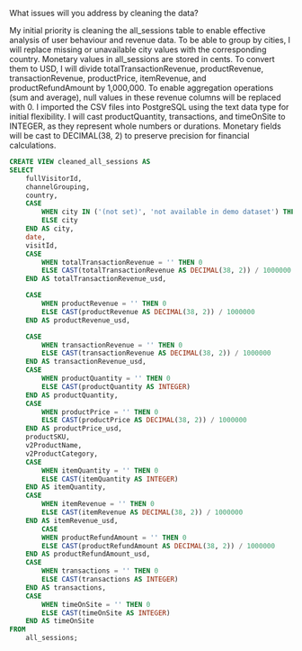 What issues will you address by cleaning the data?


My initial priority is cleaning the all_sessions table to enable effective analysis of user behaviour and revenue data. To be able to group by cities, I will replace missing or unavailable city values with the corresponding country. Monetary values in all_sessions are stored in cents. To convert them to USD, I will divide totalTransactionRevenue, productRevenue, transactionRevenue, productPrice, itemRevenue, and productRefundAmount by 1,000,000. To enable aggregation operations (sum and average), null values in these revenue columns will be replaced with 0. I imported the CSV files into PostgreSQL using the text data type for initial flexibility. I will cast productQuantity, transactions, and timeOnSite to INTEGER, as they represent whole numbers or durations. Monetary fields will be cast to DECIMAL(38, 2) to preserve precision for financial calculations.

```SQL
CREATE VIEW cleaned_all_sessions AS
SELECT
    fullVisitorId,
	channelGrouping,
    country,
    CASE
        WHEN city IN ('(not set)', 'not available in demo dataset') THEN country
        ELSE city
    END AS city,
    date,
    visitId,
    CASE
        WHEN totalTransactionRevenue = '' THEN 0
        ELSE CAST(totalTransactionRevenue AS DECIMAL(38, 2)) / 1000000
    END AS totalTransactionRevenue_usd,

    CASE
        WHEN productRevenue = '' THEN 0
        ELSE CAST(productRevenue AS DECIMAL(38, 2)) / 1000000
    END AS productRevenue_usd,

    CASE
        WHEN transactionRevenue = '' THEN 0
        ELSE CAST(transactionRevenue AS DECIMAL(38, 2)) / 1000000
    END AS transactionRevenue_usd,
    CASE
        WHEN productQuantity = '' THEN 0
        ELSE CAST(productQuantity AS INTEGER)
    END AS productQuantity,
    CASE
        WHEN productPrice = '' THEN 0
        ELSE CAST(productPrice AS DECIMAL(38, 2)) / 1000000  
    END AS productPrice_usd,
    productSKU,
    v2ProductName,
    v2ProductCategory,
    CASE
        WHEN itemQuantity = '' THEN 0
        ELSE CAST(itemQuantity AS INTEGER)
    END AS itemQuantity,
    CASE
        WHEN itemRevenue = '' THEN 0
        ELSE CAST(itemRevenue AS DECIMAL(38, 2)) / 1000000
    END AS itemRevenue_usd,
        CASE
        WHEN productRefundAmount = '' THEN 0
        ELSE CAST(productRefundAmount AS DECIMAL(38, 2)) / 1000000
    END AS productRefundAmount_usd,
    CASE
        WHEN transactions = '' THEN 0
        ELSE CAST(transactions AS INTEGER)
    END AS transactions,
    CASE
        WHEN timeOnSite = '' THEN 0
        ELSE CAST(timeOnSite AS INTEGER)
    END AS timeOnSite
FROM
    all_sessions;
```